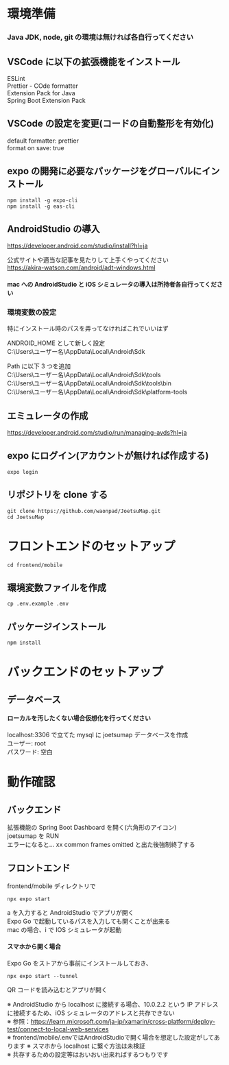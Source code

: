 # 環境準備

### Java JDK, node, git の環境は無ければ各自行ってください  
  
## VSCode に以下の拡張機能をインストール  
ESLint  
Prettier - COde formatter  
Extension Pack for Java  
Spring Boot Extension Pack  
  
## VSCode の設定を変更(コードの自動整形を有効化)
default formatter: prettier  
format on save: true  

## expo の開発に必要なパッケージをグローバルにインストール
```
npm install -g expo-cli
npm install -g eas-cli
```

## AndroidStudio の導入
https://developer.android.com/studio/install?hl=ja  
  
公式サイトや適当な記事を見たりして上手くやってください  
https://akira-watson.com/android/adt-windows.html  
  
#### mac への AndroidStudio と iOS シミュレータの導入は所持者各自行ってください  

### 環境変数の設定
特にインストール時のパスを弄ってなければこれでいいはず  
  
ANDROID_HOME として新しく設定  
C:\Users\ユーザー名\AppData\Local\Android\Sdk  
  
Path に以下 3 つを追加  
C:\Users\ユーザー名\AppData\Local\Android\Sdk\tools  
C:\Users\ユーザー名\AppData\Local\Android\Sdk\tools\bin  
C:\Users\ユーザー名\AppData\Local\Android\Sdk\platform-tools  
  
## エミュレータの作成
https://developer.android.com/studio/run/managing-avds?hl=ja  
  
## expo にログイン(アカウントが無ければ作成する)
```
expo login  
```

## リポジトリを clone する
```
git clone https://github.com/waonpad/JoetsuMap.git
cd JoetsuMap
```

# フロントエンドのセットアップ
```
cd frontend/mobile
```

## 環境変数ファイルを作成
```
cp .env.example .env
```

## パッケージインストール
```
npm install
```

# バックエンドのセットアップ

## データベース
#### ローカルを汚したくない場合仮想化を行ってください
localhost:3306 で立てた mysql に joetsumap データベースを作成  
ユーザー: root  
パスワード: 空白  
  
# 動作確認

## バックエンド
拡張機能の Spring Boot Dashboard を開く(六角形のアイコン)  
joetsumap を RUN  
エラーになると... xx common frames omitted と出た後強制終了する  
  
## フロントエンド
frontend/mobile ディレクトリで  
```
npx expo start
```

a を入力すると AndroidStudio でアプリが開く  
Expo Go で起動しているパスを入力しても開くことが出来る  
mac の場合、i で IOS シミュレータが起動  
  
#### スマホから開く場合
Expo Go をストアから事前にインストールしておき、
```
npx expo start --tunnel
```
QR コードを読み込むとアプリが開く  
  
※ AndroidStudio から localhost に接続する場合、10.0.2.2 という IP アドレスに接続するため、iOS シミュレータのアドレスと共存できない  
※ 参照：https://learn.microsoft.com/ja-jp/xamarin/cross-platform/deploy-test/connect-to-local-web-services  
※ frontend/mobile/.envではAndroidStudioで開く場合を想定した設定がしてあります
※ スマホから localhost に繋ぐ方法は未検証  
※ 共存するための設定等はおいおい出来ればするつもりです  
  
  
  
  
  
  
  
  
